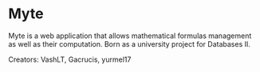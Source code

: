 # Myte

Myte is a web application that allows mathematical formulas management as well as their computation. Born
as a university project for Databases II.

Creators: VashLT, Gacrucis, yurmel17
